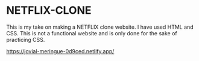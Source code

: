 # NETFLIX-CLONE
This is my take on making a NETFLIX clone website. I have used HTML and CSS. This is not a functional website and is only done for the sake of practicing CSS.


https://jovial-meringue-0d9ced.netlify.app/
